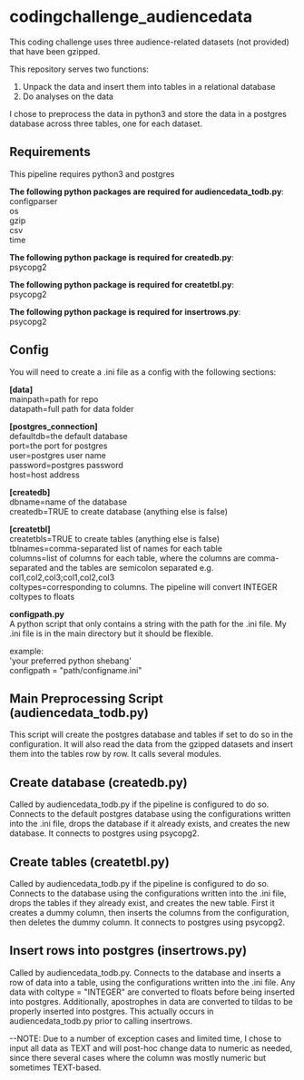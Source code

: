 # codingchallenge_audiencedata
This coding challenge uses three audience-related datasets (not provided) that have been gzipped.  

This repository serves two functions:  
1. Unpack the data and insert them into tables in a relational database  
2. Do analyses on the data  

I chose to preprocess the data in python3 and store the data in a postgres database across three tables, one for each dataset.  

## Requirements
This pipeline requires python3 and postgres  

**The following python packages are required for audiencedata_todb.py**:  
configparser  
os  
gzip  
csv  
time  

**The following python package is required for createdb.py**:  
psycopg2  

**The following python package is required for createtbl.py**:  
psycopg2 
 
**The following python package is required for insertrows.py**:  
psycopg2    


## Config
You will need to create a .ini file as a config with the following sections:

**[data]**  
mainpath=path for repo  
datapath=full path for data folder  

**[postgres_connection]**  
defaultdb=the default database  
port=the port for postgres  
user=postgres user name  
password=postgres password  
host=host address  

**[createdb]**  
dbname=name of the database  
createdb=TRUE to create database (anything else is false)  

**[createtbl]**  
createtbls=TRUE to create tables (anything else is false)  
tblnames=comma-separated list of names for each table  
columns=list of columns for each table, where the columns are comma-separated and the tables are semicolon separated e.g. col1,col2,col3;col1,col2,col3  
coltypes=corresponding to columns. The pipeline will convert INTEGER coltypes to floats  
   
**configpath.py**  
A python script that only contains a string with the path for the .ini file. My .ini file is in the main directory but it should be flexible.

example:  
'your preferred python shebang'  
configpath = "path/configname.ini"  

## Main Preprocessing Script (audiencedata_todb.py)  
This script will create the postgres database and tables if set to do so in the configuration. It will also read the data from the gzipped datasets and insert them into the tables row by row. It calls several modules.  

## Create database (createdb.py)  
Called by audiencedata_todb.py if the pipeline is configured to do so. Connects to the default postgres database using the configurations written into the .ini file, drops the database if it already exists, and creates the new database. It connects to postgres using psycopg2.  

## Create tables (createtbl.py)  
Called by audiencedata_todb.py if the pipeline is configured to do so. Connects to the database using the configurations written into the .ini file, drops the tables if they already exist, and creates the new table. First it creates a dummy column, then inserts the columns from the configuration, then deletes the dummy column. It connects to postgres using psycopg2.  

## Insert rows into postgres (insertrows.py)  
Called by audiencedata_todb.py. Connects to the database and inserts a row of data into a table, using the configurations written into the .ini file. Any data with coltype = "INTEGER" are converted to floats before being inserted into postgres. Additionally, apostrophes in data are converted to tildas to be properly inserted into postgres. This actually occurs in audiencedata_todb.py prior to calling insertrows.  

--NOTE: Due to a number of exception cases and limited time, I chose to input all data as TEXT and will post-hoc change data to numeric as needed, since there several cases where the column was mostly numeric but sometimes TEXT-based.

